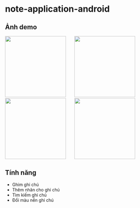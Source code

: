 # note-application-android

## Ảnh demo
<img src="https://github.com/vinhhhhh47/note-application-android/blob/master/screenshot/main_screen.jpg" width="200"/>&nbsp;&nbsp;&nbsp;&nbsp;&nbsp;&nbsp;
<img src="https://github.com/vinhhhhh47/note-application-android/blob/master/screenshot/note_screen.jpg" width="200"/>&nbsp;&nbsp;&nbsp;&nbsp;&nbsp;&nbsp;
<img src="https://github.com/vinhhhhh47/note-application-android/blob/master/screenshot/navigation.jpg" width="200"/>&nbsp;&nbsp;&nbsp;&nbsp;&nbsp;&nbsp;
<img src="https://github.com/vinhhhhh47/note-application-android/blob/master/screenshot/add_label_screen.jpg" width="200"/>


## Tính năng
- Ghim ghi chú
- Thêm nhãn cho ghi chú
- Tìm kiếm ghi chú
- Đổi màu nền ghi chú
